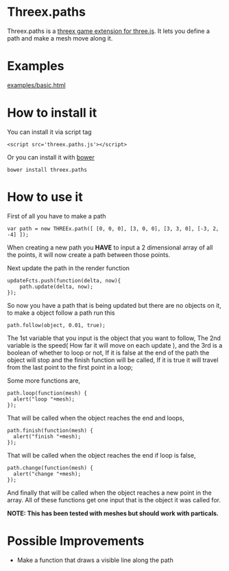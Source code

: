 Threex.paths
============
Threex.paths is a [threex game extension for three.js](http://www.threejsgames.com/extensions/). It lets you define a path and make a mesh move along it.

Examples
========
[examples/basic.html](http://harveybrezinaconniffe.github.io/threex.paths/basic.html)

How to install it
=================
You can install it via script tag

```
<script src='threex.paths.js'></script>
```

Or you can install it with [bower](http://bower.io)

```
bower install threex.paths
```

How to use it
=============
First of all you have to make a path

```
var path = new THREEx.path([ [0, 0, 0], [3, 0, 0], [3, 3, 0], [-3, 2, -4] ]);
```

When creating a new path you **HAVE** to input a 2 dimensional array of all the points, it will now create a path between those points.

Next update the path in the render function

```
updateFcts.push(function(delta, now){	
	path.update(delta, now);
});
```

So now you have a path that is being updated but there are no objects on it, to make a object follow a path run this

```
path.follow(object, 0.01, true);
```

The 1st variable that you input is the object that you want to follow, The 2nd variable is the speed( How far it will move on each update ), and the 3rd is a boolean of whether to loop or not, If it is false at the end of the path the object will stop and the finish function will be called, If it is true it will travel from the last point to the first point in a loop;

Some more functions are,

```
path.loop(function(mesh) {
  alert("loop "+mesh);
});
```

That will be called when the object reaches the end and loops,

```
path.finish(function(mesh) {
  alert("finish "+mesh);
});
```

That will be called when the object reaches the	end if loop is false,

```
path.change(function(mesh) {
  alert("change "+mesh);
});
```

And finally that will be called when the object reaches a new point in the array.
All of these functions get one input that is the object it was called for.

**NOTE: This has been tested with meshes but should work with particals.**

Possible Improvements
=====================
* Make a function that draws a visible line along the path

